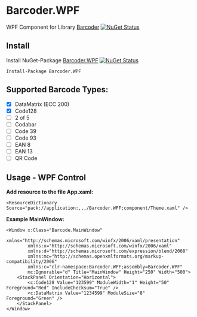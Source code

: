# Barcoder.WPF
WPF Component for Library [Barcoder](https://github.com/huysentruitw/barcoder) [![NuGet Status](http://img.shields.io/nuget/v/Barcoder.svg?style=flat&max-age=86400)](https://www.nuget.org/packages/Barcoder/)


## Install

Install NuGet-Package [Barcoder.WPF](https://www.nuget.org/packages/Barcoder.WPF/) 
[![NuGet Status](http://img.shields.io/nuget/v/Barcoder.WPF.svg?style=flat&max-age=86400)](https://www.nuget.org/packages/Barcoder.WPF/)

```
Install-Package Barcoder.WPF
```

## Supported Barcode Types:
- [x] DataMatrix (ECC 200)
- [x] Code128
- [ ] 2 of 5
- [ ] Codabar
- [ ] Code 39
- [ ] Code 93
- [ ] EAN 8
- [ ] EAN 13
- [ ] QR Code

## Usage - WPF Control

**Add resource to the file App.xaml:**
```
<ResourceDictionary Source="pack://application:,,,/Barcoder.WPF;component/Theme.xaml" />
```

**Example MainWindow:**
```
<Window x:Class="Barcode.MainWindow"
        xmlns="http://schemas.microsoft.com/winfx/2006/xaml/presentation"
        xmlns:x="http://schemas.microsoft.com/winfx/2006/xaml"
        xmlns:d="http://schemas.microsoft.com/expression/blend/2008"
        xmlns:mc="http://schemas.openxmlformats.org/markup-compatibility/2006"
        xmlns:c="clr-namespace:Barcoder.WPF;assembly=Barcoder.WPF"
        mc:Ignorable="d" Title="MainWindow" Height="250" Width="500">
    <StackPanel Orientation="Horizontal">
        <c:Code128 Value="123599" ModuleWidth="1" Height="50" Foreground="Red" IncludeChecksum="True" />
        <c:DataMatrix Value="1234599" ModuleSize="8" Foreground="Green" />
    </StackPanel>
</Window>
```
